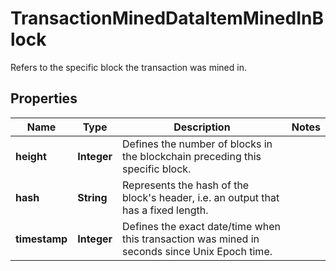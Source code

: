 

# TransactionMinedDataItemMinedInBlock

Refers to the specific block the transaction was mined in.

## Properties

Name | Type | Description | Notes
------------ | ------------- | ------------- | -------------
**height** | **Integer** | Defines the number of blocks in the blockchain preceding this specific block. | 
**hash** | **String** | Represents the hash of the block&#39;s header, i.e. an output that has a fixed length. | 
**timestamp** | **Integer** | Defines the exact date/time when this transaction was mined in seconds since Unix Epoch time. | 



